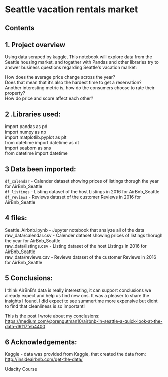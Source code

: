 # Seattle vacation rentals market

## Contents

## 1. Project overview

Using data scraped by kaggle, This notebook will explore data from the Seattle housing market, and togather with Pandas and other libraries try to answer business questions regarding Seattle's vacation market:

How does the average price change across the year? <br>
Does that mean that it’s also the hardest time to get a reservation? <br>
Another interesting metric is, how do the consumers choose to rate their property? <br>
How do price and score affect each other?

## 2 .Libraries used:

import pandas as pd <br>
import numpy as np <br>
import matplotlib.pyplot as plt <br>
from datetime import datetime as dt <br>
import seaborn as sns <br>
from datetime import datetime

## 3 Data been imported:

`df_calendar` - Calender dataset showing prices of listings thorugh the year for AirBnb_Seattle <br>
`df_listings` - Listing dataset of the host Listings in 2016 for AirBnb_Seattle <br>
`df_reviews` - Reviews dataset of the customer Reviews in 2016 for AirBnb_Seattle <br>

## 4 files:
Seattle_Airbnb.ipynb - Jupyter notebook that analyze all of the data <br>
raw_data/calendar.csv - Calender dataset showing prices of listings thorugh the year for AirBnb_Seattle <br>
raw_data/listings.csv - Listing dataset of the host Listings in 2016 for AirBnb_Seattle <br>
raw_data/reviews.csv - Reviews dataset of the customer Reviews in 2016 for AirBnb_Seattle <br>

## 5 Conclusions:
I think AirBnB's data is really interesting, it can support conclusions we already expect and help us find new ons. It was a pleaser to share the <br>
insights I found, I did expect to see summertime more expensive but didnt to find that cleanliness is so important!

This is the post I wrote about my conclusions:
https://medium.com/@orengutman10/airbnb-in-seattle-a-quick-look-at-the-data-d9f17feb4400

## 6 Acknowledgements:

Kaggle -  data was provided from Kaggle, that created the data from:
http://insideairbnb.com/get-the-data/

Udacity Course

